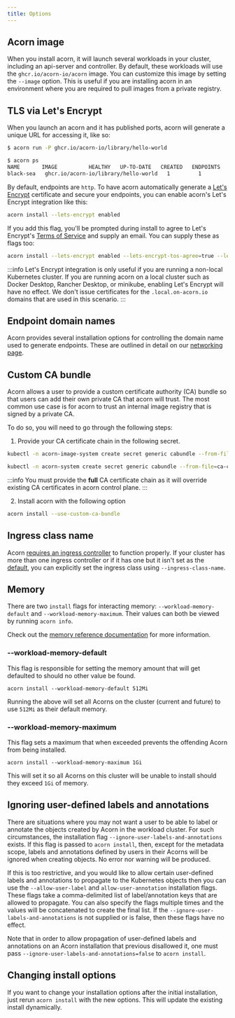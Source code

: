 ```yaml
---
title: Options
---
```


## Acorn image
When you install acorn, it will launch several workloads in your cluster, including an api-server and controller. By default, these workloads will use the `ghcr.io/acorn-io/acorn` image. You can customize this image by setting the `--image` option. This is useful if you are installing acorn in an environment where you are required to pull images from a private registry.

## TLS via Let's Encrypt

When you launch an acorn and it has published ports, acorn will generate a unique URL for accessing it, like so:
```bash
$ acorn run -P ghcr.io/acorn-io/library/hello-world

$ acorn ps
NAME       IMAGE          HEALTHY   UP-TO-DATE   CREATED   ENDPOINTS                                                                     MESSAGE
black-sea   ghcr.io/acorn-io/library/hello-world   1         1            6s ago    http://webapp-black-sea-4232beae.qnrzq5.alpha.on-acorn.io => webapp:80      OK
```
By default, endpoints are `http`. To have acorn automatically generate a [Let's Encrypt](https://letsencrypt.org/) certificate and secure your endpoints, you can enable acorn's Let's Encrypt integration like this:
```bash
acorn install --lets-encrypt enabled
```
If you add this flag, you'll be prompted during install to agree to Let's Encrypt's [Terms of Service](https://letsencrypt.org/documents/LE-SA-v1.3-September-21-2022.pdf) and supply an email. You can supply these as flags too:
```bash
acorn install --lets-encrypt enabled --lets-encrypt-tos-agree=true --lets-encrypt-email <your email>
```

:::info
Let's Encrypt integration is only useful if you are running a non-local Kubernetes cluster. If you are running acorn on a local cluster such as Docker Desktop, Rancher Desktop, or minikube, enabling Let's Encrypt will have no effect. We don't issue certificates for the `.local.on-acorn.io` domains that are used in this scenario.
:::

## Endpoint domain names
Acorn provides several installation options for controlling the domain name used to generate endpoints. These are outlined in detail on our [networking page](50-running/02-networking.md#dns).

## Custom CA bundle
Acorn allows a user to provide a custom certificate authority (CA) bundle so that users can add their own private CA that acorn will trust. The most common use case is for acorn to trust an internal image registry that is signed by a private CA.

To do so, you will need to go through the following steps:

1. Provide your CA certificate chain in the following secret.

```bash
kubectl -n acorn-image-system create secret generic cabundle --from-file=ca-certificates.crt=/path/to/your/ca-certificates.crt

kubectl -n acorn-system create secret generic cabundle --from-file=ca-certificates.crt=/path/to/your/ca-certificates.crt
```


:::info
You must provide the **full** CA certificate chain as it will override existing CA certificates in acorn control plane.
:::


2. Install acorn with the following option

```bash
acorn install --use-custom-ca-bundle
```

## Ingress class name
Acorn [requires an ingress controller](30-installation/01-installing.md#ingress-and-service-loadbalancers) to function properly. If your cluster has more than one ingress controller or if it has one but it isn't set as the [default](https://kubernetes.io/docs/concepts/services-networking/ingress/#default-ingress-class), you can explicitly set the ingress class using `--ingress-class-name`.

## Memory
There are two `install` flags for interacting memory: `--workload-memory-default` and `--workload-memory-maximum`. Their values can both be viewed by running `acorn info`.

Check out the [memory reference documentation](100-reference/06-memory.md) for more information.

### --workload-memory-default
This flag is responsible for setting the memory amount that will get defaulted to should no other value be found.

```console 
acorn install --workload-memory-default 512Mi
```

Running the above will set all Acorns on the cluster (current and future) to use `512Mi` as their default memory.

### --workload-memory-maximum
This flag sets a maximum that when exceeded prevents the offending Acorn from being installed.

```console
acorn install --workload-memory-maximum 1Gi
```

This will set it so all Acorns on this cluster will be unable to install should they exceed `1Gi` of memory.

## Ignoring user-defined labels and annotations
There are situations where you may not want a user to be able to label or annotate the objects created by Acorn in the workload cluster. For such circumstances, the installation flag `--ignore-user-labels-and-annotations` exists. If this flag is passed to `acorn install`, then, except for the metadata scope, labels and annotations defined by users in their Acorns will be ignored when creating objects. No error nor warning will be produced.

If this is too restrictive, and you would like to allow certain user-defined labels and annotations to propagate to the Kubernetes objects then you can use the `--allow-user-label` and `allow-user-annotation` installation flags. These flags take a comma-delimited list of label/annotation keys that are allowed to propagate. You can also specify the flags multiple times and the values will be concatenated to create the final list. If the `--ignore-user-labels-and-annotations` is not supplied or is false, then these flags have no effect.

Note that in order to allow propagation of user-defined labels and annotations on an Acorn installation that previous disallowed it, one must pass `--ignore-user-labels-and-annotations=false` to `acorn install`.


## Changing install options
If you want to change your installation options after the initial installation, just rerun `acorn install` with the new options. This will update the existing install dynamically.